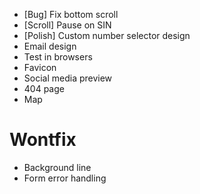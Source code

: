 - [Bug] Fix bottom scroll
- [Scroll] Pause on SIN
- [Polish] Custom number selector design
- Email design
- Test in browsers
- Favicon
- Social media preview
- 404 page
- Map

# Wontfix

- Background line
- Form error handling
